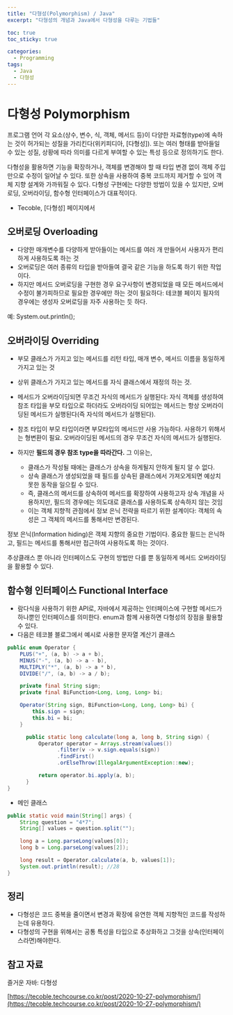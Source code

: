 ```yaml
---
title: "다형성(Polymorphism) / Java"
excerpt: "다형성의 개념과 Java에서 다형성을 다루는 기법들"

toc: true
toc_sticky: true

categories:
  - Programming
tags:
  - Java
  - 다형성
---
```

# 다형성 Polymorphism
프로그램 언어 각 요소(상수, 변수, 식, 객체, 메서드 등)이 다양한 자료형(type)에 속하는 것이 허가되는 성질을 가리킨다(위키피디아, [다형성]). 또는 여러 형태를 받아들일 수 있는 성질, 상황에 따라 의미를 다르게 부여할 수 있는 특성 등으로 정의하기도 한다.

다형성을 활용하면 기능을 확장하거나, 객체를 변경해야 할 때 타입 변경 없이 객체 주입만으로 수정이 일어날 수 있다. 또한 상속을 사용하여 중복 코드까지 제거할 수 있어 객체 지향 설계와 가까워질 수 있다. 다형성 구현에는 다양한 방법이 있을 수 있지만, 오버로딩, 오버라이딩, 함수형 인터페이스가 대표적이다.

- Tecoble, [다형성] 페이지에서

 
## 오버로딩 Overloading

- 다양한 매개변수를 다양하게 받아들이는 메서드를 여러 개 만들어서 사용자가 편리하게 사용하도록 하는 것
- 오버로딩은 여러 종류의 타입을 받아들여 결국 같은 기능을 하도록 하기 위한 작업이다.
- 하지만 메서드 오버로딩을 구현한 경우 요구사항이 변경되었을 때 모든 메서드에서 수정이 불가피하므로 필요한 경우에만 하는 것이 필요하다: 테코블 페이지 필자의 경우에는 생성자 오버로딩을 자주 사용하는 듯 하다.

예: System.out.println(); <br> 
 
## 오버라이딩 Overriding

- 부모 클래스가 가지고 있는 메서드를 리턴 타입, 매개 변수, 메서드 이름을 동일하게 가지고 있는 것
- 상위 클래스가 가지고 있는 메서드를 자식 클래스에서 재정의 하는 것.
- 메서드가 오버라이딩되면 무조건 자식의 메서드가 실행된다: 자식 객체를 생성하여 참조 타입을 부모 타입으로 하더라도 오버라이딩 되어있는 메서드는 항상 오버라이딩된 메서드가 실행된다(즉 자식의 메서드가 실행된다).
- 참조 타입이 부모 타입이라면 부모타입의 메서드만 사용 가능하다. 사용하기 위해서는 형변환이 필요. 오버라이딩된 메서드의 경우 무조건 자식의 메서드가 실행된다.

- 하지만 **필드의 경우 참조 type을 따라간다.** 그 이유는,
    - 클래스가 작성될 때에는 클래스가 상속을 하게될지 안하게 될지 알 수 없다.
    - 상속 클래스가 생성되었을 때 필드를 상속된 클래스에서 가져오게되면 예상치 못한 동작을 일으킬 수 있다.
    - 즉, 클래스의 메서드를 상속하여 메서드를 확장하여 사용하고자 상속 개념을 사용하지만, 필드의 경우에는 의도대로 클래스를 사용하도록 상속하지 않는 것임
    - 이는 객체 지향적 관점에서 정보 은닉 전략을 따르기 위한 설계이다: 객체의 속성은 그 객체의 메서드를 통해서만 변경된다.

정보 은닉(Information hiding)은 객체 지향의 중요한 기법이다. 중요한 필드는 은닉하고, 필드는 메서드를 통해서만 접근하여 사용하도록 하는 것이다.

추상클래스 뿐 아니라 인터페이스도 구현의 방법만 다를 뿐 동일하게 메서드 오버라이딩을 활용할 수 있다.

 
## 함수형 인터페이스 Functional Interface

- 람다식을 사용하기 위한 API로, 자바에서 제공하는 인터페이스에 구현할 메서드가 하나뿐인 인터페이스를 의미한다. enum과 함께 사용하면 다형성의 장점을 활용할 수 있다.
- 다음은 테코블 블로그에서 예시로 사용한 문자열 계산기 클래스
```java
public enum Operator {
    PLUS("+", (a, b) -> a + b),
    MINUS("-", (a, b) -> a - b),
    MULTIPLY("*", (a, b) -> a * b),
    DIVIDE("/", (a, b) -> a / b);

    private final String sign;
    private final BiFunction<Long, Long, Long> bi;

    Operator(String sign, BiFunction<Long, Long, Long> bi) {
        this.sign = sign;
        this.bi = bi;
    }

	  public static long calculate(long a, long b, String sign) {
    	  Operator operator = Arrays.stream(values())
            	.filter(v -> v.sign.equals(sign))
            	.findFirst()
            	.orElseThrow(IllegalArgumentException::new);

    	  return operator.bi.apply(a, b);
	  }
}
```

- 메인 클래스
```java
public static void main(String[] args) {
    String question = "4*7";
    String[] values = question.split("");

    long a = Long.parseLong(values[0]);
    long b = Long.parseLong(values[2]);

    long result = Operator.calculate(a, b, values[1]);
    System.out.println(result); //28
}
```
 
## 정리

- 다형성은 코드 중복을 줄이면서 변경과 확장에 유연한 객체 지향적인 코드를 작성하는데 유용하다.
- 다형성의 구현을 위해서는 공통 특성을 타입으로 추상화하고 그것을 상속(인터페이스라면)해야한다. <br> 

## 참고 자료

즐거운 자바: 다형성

[https://tecoble.techcourse.co.kr/post/2020-10-27-polymorphism/](https://tecoble.techcourse.co.kr/post/2020-10-27-polymorphism/)